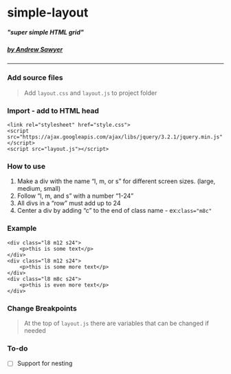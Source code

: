 # simple-layout
##### "super simple HTML grid"

##### [by Andrew Sawyer](http://andrewjsawyer.com)
---
### Add source files
> Add `layout.css` and `layout.js` to project folder

### Import - add to HTML head
```
<link rel="stylesheet" href="style.css">
<script src="https://ajax.googleapis.com/ajax/libs/jquery/3.2.1/jquery.min.js"</script>
<script src="layout.js"></script>
```

### How to use
1. Make a div with the name “l, m, or s” for different screen sizes. (large, medium, small)
2. Follow “l, m, and s” with a number “1-24”
3. All divs in a “row” must add up to 24
4. Center a div by adding “c” to the end of class name - ex:```class="m8c"```

### Example
```
<div class="l8 m12 s24">
    <p>this is some text</p>
</div>
<div class="l8 m12 s24">
    <p>this is some more text</p>
</div>
<div class="l8 m8c s24">
    <p>this is even more text</p>
</div>
 ```

### Change Breakpoints
 > At the top of `layout.js` there are variables that can be changed if needed

### To-do
-[ ] Support for nesting
